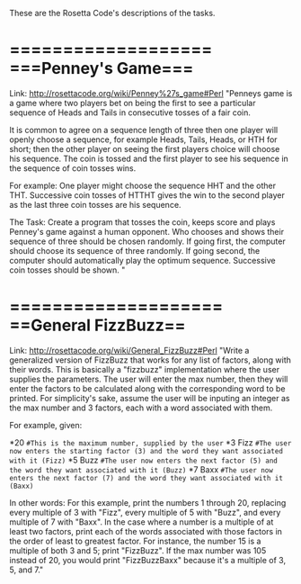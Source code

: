 These are the Rosetta Code's descriptions of the tasks.

===================
===Penney's Game===
===================
Link: http://rosettacode.org/wiki/Penney%27s_game#Perl
"Penneys game is a game where two players bet on being the first to see a particular sequence of Heads and Tails in consecutive tosses of a fair coin.

It is common to agree on a sequence length of three then one player will openly choose a sequence, for example Heads, Tails, Heads, or HTH for short; then the other player on seeing the first players choice will choose his sequence. The coin is tossed and the first player to see his sequence in the sequence of coin tosses wins.

For example: One player might choose the sequence HHT and the other THT. Successive coin tosses of HTTHT gives the win to the second player as the last three coin tosses are his sequence.

The Task:
Create a program that tosses the coin, keeps score and plays Penney's game against a human opponent.
Who chooses and shows their sequence of three should be chosen randomly.
If going first, the computer should choose its sequence of three randomly.
If going second, the computer should automatically play the optimum sequence.
Successive coin tosses should be shown. "

====================
==General FizzBuzz==
====================
Link: http://rosettacode.org/wiki/General_FizzBuzz#Perl
"Write a generalized version of FizzBuzz that works for any list of factors, along with their words. This is basically a "fizzbuzz" implementation where the user supplies the parameters. The user will enter the max number, then they will enter the factors to be calculated along with the corresponding word to be printed. For simplicity's sake, assume the user will be inputing an integer as the max number and 3 factors, each with a word associated with them.

For example, given:

*20      `#This is the maximum number, supplied by the user`
*3 Fizz  `#The user now enters the starting factor (3) and the word they want associated with it (Fizz)`
*5 Buzz  `#The user now enters the next factor (5) and the word they want associated with it (Buzz)`
*7 Baxx  `#The user now enters the next factor (7) and the word they want associated with it (Baxx)`

In other words: For this example, print the numbers 1 through 20, replacing every multiple of 3 with "Fizz", every multiple of 5 with "Buzz", and every multiple of 7 with "Baxx". In the case where a number is a multiple of at least two factors, print each of the words associated with those factors in the order of least to greatest factor. For instance, the number 15 is a multiple of both 3 and 5; print "FizzBuzz". If the max number was 105 instead of 20, you would print "FizzBuzzBaxx" because it's a multiple of 3, 5, and 7."
